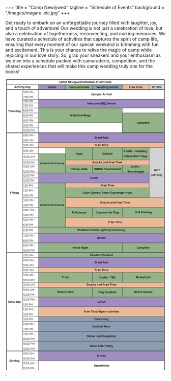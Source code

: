 +++
title = "Camp Newlywed"
tagline = "Schedule of Events" 
background = "/images/niagara-pic.jpg" 
+++

Get ready to embark on an unforgettable journey filled with laughter, joy, and a touch of adventure! Our wedding is not just a celebration of love, but also a celebration of togetherness, reconnecting, and making memories. We have curated a schedule of activities that captures the spirit of camp life, ensuring that every moment of our special weekend is brimming with fun and excitement. This is your chance to relive the magic of camp while rejoicing in our love story. So, grab your sneakers and your enthusiasm as we dive into a schedule packed with camaraderie, competition, and the shared experiences that will make this camp wedding truly one for the books!

![Current Schedule as of November 2023](/static/images/schedule.jpeg)
.

